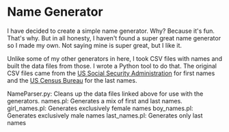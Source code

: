 # Name Generator

I have decided to create a simple name generator. Why? Because it's fun. That's why. But in all honesty, I haven't found a super great name generator so I made my own. Not saying mine is super great, but I like it. 

Unlike some of my other generators in here, I took CSV files with names and built the data files from those. I wrote a Python tool to do that. The original CSV files came from the [US Social Security Administration](https://www.ssa.gov/oact/babynames/limits.html) for first names and the [US Census Bureau](https://www.census.gov/topics/population/genealogy/data/2010_surnames.html) for the last names. 

NameParser.py: Cleans up the data files linked above for use with the generators.
names.pl: Generates a mix of first and last names. 
girl_names.pl: Generates exclusively female names
boy_names.pl: Generates exclusively male names
last_names.pl: Generates only last names
